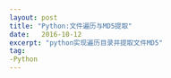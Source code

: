 ```yaml
---
layout: post
title: "Python:文件遍历与MD5提取"
date:   2016-10-12
excerpt: "python实现遍历目录并提取文件MD5"
tag:
-Python
---
```

